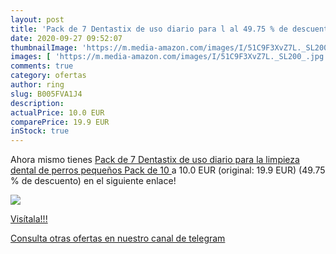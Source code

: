 ```yaml
---
layout: post
title: 'Pack de 7 Dentastix de uso diario para l al 49.75 % de descuento'
date: 2020-09-27 09:52:07
thumbnailImage: 'https://m.media-amazon.com/images/I/51C9F3XvZ7L._SL200_.jpg'
images: [ 'https://m.media-amazon.com/images/I/51C9F3XvZ7L._SL200_.jpg' ]
comments: true
category: ofertas
author: ring
slug: B005FVA1J4
description:
actualPrice: 10.0 EUR
comparePrice: 19.9 EUR
inStock: true
---
```


Ahora mismo tienes [Pack de 7 Dentastix de uso diario para la limpieza dental de perros pequeños  Pack de 10 ](https://www.amazon.com/dp/B005FVA1J4/?tag=redken08-20) a 10.0 EUR (original: 19.9 EUR) (49.75 %  de descuento) en el siguiente enlace!

[![](https://m.media-amazon.com/images/I/51C9F3XvZ7L._SL200_.jpg)](https://www.amazon.com/dp/B005FVA1J4/?tag=redken08-20)

[Visítala!!!](https://www.amazon.com/dp/B005FVA1J4/?tag=redken08-20)

[Consulta otras ofertas en nuestro canal de telegram](https://t.me/s/ofertas25)
